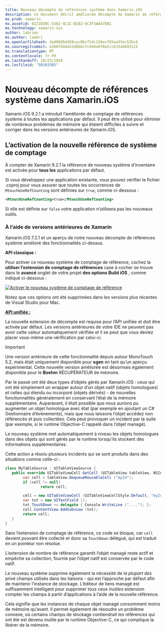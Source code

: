 ```yaml
---
title: Nouveau décompte de références système dans Xamarin.iOS
description: Ce document décrit améliorée décompte de Xamarin de références système, activée par défaut dans toutes les applications Xamarin.iOS.
ms.prod: xamarin
ms.assetid: 0221ED8C-5382-4C1C-B182-6C3F3AA47DB1
ms.technology: xamarin-ios
author: lobrien
ms.author: laobri
ms.openlocfilehash: 3a40605dd58cac0bcf14c156ecf65aa3fec52bc6
ms.sourcegitcommit: e268fd44422d0bbc7c944a678e2cc633a0493122
ms.translationtype: MT
ms.contentlocale: fr-FR
ms.lasthandoff: 10/25/2018
ms.locfileid: "50103385"
---
```

# <a name="new-reference-counting-system-in-xamarinios"></a>Nouveau décompte de références système dans Xamarin.iOS

Xamarin.iOS 9.2.1 a introduit l’améliorée de comptage de références système à toutes les applications par défaut. Il peut être utilisé pour éliminer de nombreux problèmes de mémoire qui étaient difficiles à suivre et corriger dans les versions antérieures de Xamarin.iOS.

## <a name="enabling-the-new-reference-counting-system"></a>L’activation de la nouvelle référence de système de comptage

À compter de Xamarin 9.2.1 la référence de nouveau système d’inventaire est activée pour **tous les** applications par défaut.

Si vous développez une application existante, vous pouvez vérifier le fichier .csproj pour vous assurer que toutes les occurrences de `MtouchUseRefCounting` sont définies sur `true`, comme ci-dessous :

```xml
<MtouchUseRefCounting>true</MtouchUseRefCounting>
```

Si elle est définie sur `false` votre application n’utilisera pas les nouveaux outils.

### <a name="using-older-versions-of-xamarin"></a>À l’aide de versions antérieures de Xamarin

Xamarin.iOS 7.2.1 et un aperçu de notre nouveau décompte de références système amélioré des fonctionnalités ci-dessus.

**API classique :**

Pour activer ce nouveau système de comptage de référence, cochez la **utiliser l’extension de comptage de références** case à cocher se trouve dans le **avancé** onglet de votre projet **des options Build iOS** , comme indiqué ci-dessous : 

[![](newrefcount-images/image1.png "Activer le nouveau système de comptage de référence")](newrefcount-images/image1.png#lightbox)

Notez que ces options ont été supprimées dans les versions plus récentes de Visual Studio pour Mac.

 **[API unifiée :](~/cross-platform/macios/unified/index.md)**

 La nouvelle extension de décompte est requise pour l’API unifiée et doit être activée par défaut. Les versions antérieures de votre IDE ne peuvent pas avoir cette valeur automatiquement vérifiée et il se peut que vous deviez placer vous-même une vérification par celui-ci.

    
> [!IMPORTANT]
> Une version antérieure de cette fonctionnalité depuis autour MonoTouch 5.2, mais était uniquement disponible pour **sgen** en tant qu’un aperçu expérimental. Cette nouvelle version améliorée est désormais également disponible pour le **Boehm** RÉCUPÉRATEUR de mémoire.


Par le passé ont été deux types d’objets gérés par Xamarin.iOS : ceux qui ont été simplement un wrapper autour d’un objet natif (objets homologues) et celles qui étendu ou incorporé (objets dérivés) - de nouvelles fonctionnalités généralement en conservant l’état de la mémoire supplémentaire. Auparavant, il était possible que nous aurions pu augmenter un objet homologue avec état (par exemple en ajoutant un C# Gestionnaire d’événements), mais que nous laissons l’objet accédez non référencés et puis collectées. Cela peut provoquer un incident par la suite (par exemple, si le runtime Objective-C rappelé dans l’objet managé).

Le nouveau système met automatiquement à niveau les objets homologues dans des objets qui sont gérés par le runtime lorsqu’ils stockent des informations supplémentaires.

Cette action a résolu plusieurs incidents qui se sont produits dans des situations comme celle-ci :

```csharp
class MyTableSource : UITableViewSource {
   public override UITableViewCell GetCell (UITableView tableView, NSIndexPath indexPath) {
        var cell = tableView.DequeueReusableCell ("myId");
        if (cell != null)
                return cell;

        cell = new UITableViewCell (UITableViewCellStyle.Default, "myId");
        var txt = new UITextField ();
        txt.TouchDown += delegate { Console.WriteLine ("...."); };
        cell.ContentView.AddSubview (txt);
        return cell;
   }
}
```

Sans l’extension de comptage de référence, ce code se bloque, car `cell` devient pouvant être collecté et donc sa `TouchDown` délégué, qui est traduit en un pointeur non résolue.

L’extension de nombre de référence garantit l’objet managé reste actif et empêche sa collection, fournie par l’objet natif est conservée par le code natif.

Le nouveau système supprime également la nécessité de *la plupart des* privé champs utilisés dans les liaisons - qui est l’approche par défaut afin de maintenir l’instance de stockage. L’éditeur de liens managé est suffisamment intelligent pour supprimer tous ceux *inutiles* extension compter les champs à partir d’applications à l’aide de la nouvelle référence.

Cela signifie que les instances de chaque objet managé consomment moins de mémoire qu’avant. Il permet également de résoudre un problème connexe, où certains champs de stockage contiendrait les références qui ont été est devenu inutile par le runtime Objective-C, ce qui complique la libérer de la mémoire.
